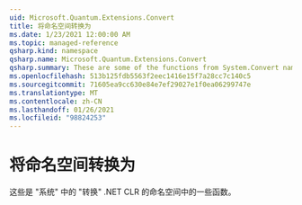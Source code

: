 ```yaml
---
uid: Microsoft.Quantum.Extensions.Convert
title: 将命名空间转换为
ms.date: 1/23/2021 12:00:00 AM
ms.topic: managed-reference
qsharp.kind: namespace
qsharp.name: Microsoft.Quantum.Extensions.Convert
qsharp.summary: These are some of the functions from System.Convert namespace of .NET CLR that are relevant within Q# type system.
ms.openlocfilehash: 513b125fdb5563f2eec1416e15f7a28cc7c140c5
ms.sourcegitcommit: 71605ea9cc630e84e7ef29027e1f0ea06299747e
ms.translationtype: MT
ms.contentlocale: zh-CN
ms.lasthandoff: 01/26/2021
ms.locfileid: "98824253"
---
```

# <a name="microsoftquantumextensionsconvert-namespace"></a>将命名空间转换为

这些是 "系统" 中的 "转换" .NET CLR 的命名空间中的一些函数。


